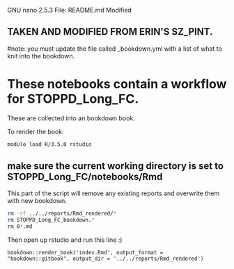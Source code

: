 GNU nano 2.5.3                                              File: README.md                                                                                         Modified  


## TAKEN AND MODIFIED FROM ERIN'S SZ_PINT.

#note: you must update the file called  _bookdown.yml with a list of what to knit into the bookdown.

# These notebooks contain a workflow for STOPPD_Long_FC.

These are collected into an bookdown book.

To render the book:

```sh
module load R/3.5.0 rstudio
```

## make sure the current working directory is set to STOPPD_Long_FC/notebooks/Rmd
This part of the script will remove any existing reports and overwrite them with new bookdown.

```sh
rm -rf ../../reports/Rmd_rendered/*
rm STOPPD_Long_FC_bookdown.*
rm 0*.md
```
Then open up rstudio and run this line :)
```{r}
bookdown::render_book('index.Rmd', output_format = "bookdown::gitbook", output_dir = '../../reports/Rmd_rendered')
```
